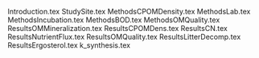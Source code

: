 Introduction.tex
StudySite.tex
MethodsCPOMDensity.tex
MethodsLab.tex
MethodsIncubation.tex
MethodsBOD.tex
MethodsOMQuality.tex
ResultsOMMineralization.tex
ResultsCPOMDens.tex
ResultsCN.tex
ResultsNutrientFlux.tex
ResultsOMQuality.tex
ResultsLitterDecomp.tex
ResultsErgosterol.tex
k_synthesis.tex